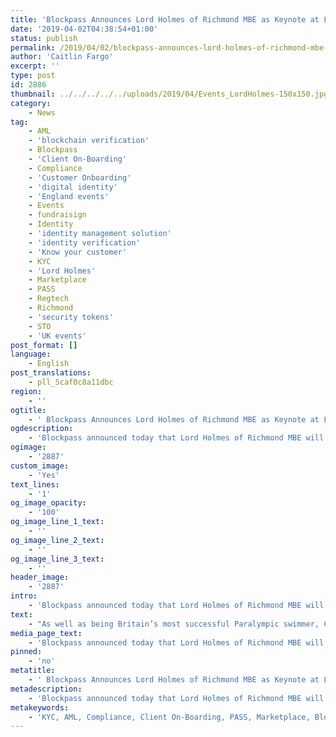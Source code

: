 ```yaml
---
title: 'Blockpass Announces Lord Holmes of Richmond MBE as Keynote at London Security Token Seminar'
date: '2019-04-02T04:38:54+01:00'
status: publish
permalink: /2019/04/02/blockpass-announces-lord-holmes-of-richmond-mbe-as-keynote-at-london-security-token-seminar
author: 'Caitlin Fargo'
excerpt: ''
type: post
id: 2886
thumbnail: ../../../../../uploads/2019/04/Events_LordHolmes-150x150.jpg
category:
    - News
tag:
    - AML
    - 'blockchain verification'
    - Blockpass
    - 'Client On-Boarding'
    - Compliance
    - 'Customer Onboarding'
    - 'digital identity'
    - 'England events'
    - Events
    - fundraisign
    - Identity
    - 'identity management solution'
    - 'identity verification'
    - 'Know your customer'
    - KYC
    - 'Lord Holmes'
    - Marketplace
    - PASS
    - Regtech
    - Richmond
    - 'security tokens'
    - STO
    - 'UK events'
post_format: []
language:
    - English
post_translations:
    - pll_5caf0c8a11dbc
region:
    - ''
ogtitle:
    - ' Blockpass Announces Lord Holmes of Richmond MBE as Keynote at London Security Token Seminar'
ogdescription:
    - 'Blockpass announced today that Lord Holmes of Richmond MBE will be the Keynote Speaker at its upcoming Blockpass Seminar: Security Tokens. As a passionate advocate of emerging technologies, Lord Holmes brings an enthusiasm for distributed ledger technology and blockchain applications to the already packed programme of speakers. '
ogimage:
    - '2887'
custom_image:
    - 'Yes'
text_lines:
    - '1'
og_image_opacity:
    - '100'
og_image_line_1_text:
    - ''
og_image_line_2_text:
    - ''
og_image_line_3_text:
    - ''
header_image:
    - '2887'
intro:
    - 'Blockpass announced today that Lord Holmes of Richmond MBE will be the Keynote Speaker at its upcoming Blockpass Seminar: Security Tokens. As a passionate advocate of emerging technologies, Lord Holmes brings an enthusiasm for distributed ledger technology and blockchain applications to the already packed programme of speakers. '
text:
    - "As well as being Britain’s most successful Paralympic swimmer, Chris Holmes is a passionate advocate for the potential of blockchain and other frontier technologies driving the Fourth Industrial Revolution. In 2012, he was Director of Paralympic Integration, responsible for the organisation of the Paralympic Games in London. He is a passionate advocate for the potential of technology and the benefits of diversity and inclusion and was invited to head a government review that will make recommendations on how to encourage more disabled people to apply for public appointments. In Parliament, he has been a member of Select Committees on Artificial Intelligence, Digital Skills, Social Mobility and Financial Exclusion. He is also co-chair of the All-Party Parliamentary Groups on Assistive Technology, Fintech, blockchain and the 4th Industrial Revolution.\r\n<p class=\"p1\"><span class=\"s1\">The Blockpass Seminar: Security Tokens will be held on 24 April at the offices of CMS Cameron Nabarro Olswang LLP in London. This year, Blockpass has successfully launched a series of leading security token events to help educate and inform business, investors and policymakers wishing to explore this trend and to help build the community that will drive the security token ecosystem of the future. This event follows the inaugural Hong Kong event that took place in March and promises to be even bigger, with additional speakers confirmed including Ryan Hanley of <a href=\"https://tokenmarket.net/\">Token Market</a>, Helen Disney of <a href=\"https://unblockedevents.com/\">Unblocked</a>, Teana Baker-Taylor of <a href=\"https://www.gdf.io/\">Global Digital Finance</a>, David Nicol of <a href=\"https://www.r3.com/\">R3 Corda</a>, Daniel Coheur of <a href=\"https://tokeny.com/\">Tokeny</a>, and Barry James of the <a href=\"https://bbfta.org/\">British Blockchain and Frontier Technologies Association</a>. For a full list of speakers and to register, visit <a href=\"http://www.blockpass.org/events\"><span class=\"s2\">www.blockpass.org/events</span></a> </span></p>\r\n<p class=\"p1\"><span class=\"s1\">Blockpass is a leading <a href=\"https://www.blockpass.org/regtech/\">RegTech</a> and Compliance business which provides digital identity verification as a service. Through its vast network of partners, Blockpass is creating an ecosystem of pre-verified customers for easy and seamless customer onboarding for any regulated business and industry. </span></p>"
media_page_text:
    - 'Blockpass announced today that Lord Holmes of Richmond MBE will be the Keynote Speaker at its upcoming Blockpass Seminar: Security Tokens. As a passionate advocate of emerging technologies, Lord Holmes brings an enthusiasm for distributed ledger technology and blockchain applications to the already packed programme of speakers. '
pinned:
    - 'no'
metatitle:
    - ' Blockpass Announces Lord Holmes of Richmond MBE as Keynote at London Security Token Seminar'
metadescription:
    - 'Blockpass announced today that Lord Holmes of Richmond MBE will be the Keynote Speaker at its upcoming Blockpass Seminar: Security Tokens. As a passionate advocate of emerging technologies, Lord Holmes brings an enthusiasm for distributed ledger technology and blockchain applications to the already packed programme of speakers. '
metakeywords:
    - 'KYC, AML, Compliance, Client On-Boarding, PASS, Marketplace, Blockpass, Identity, Identity Verification, Customer Onboarding, Digital identity, identity management solution, Identity Verification, Know your customer, regtech, security tokens, sto, blockchain verification, fundraisign, Lord Holmes, Richmond, UK events, England events, events'
---
```

<!DOCTYPE html PUBLIC "-//W3C//DTD HTML 4.0 Transitional//EN" "http://www.w3.org/TR/REC-html40/loose.dtd">
<?xml encoding="UTF-8">
